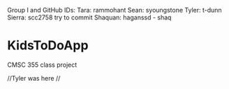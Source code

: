 Group I and GitHub IDs:
Tara: rammohant
Sean: syoungstone
Tyler: t-dunn
Sierra: scc2758 try to commit
Shaquan: haganssd - shaq


# KidsToDoApp
CMSC 355 class project

//Tyler was here
//

